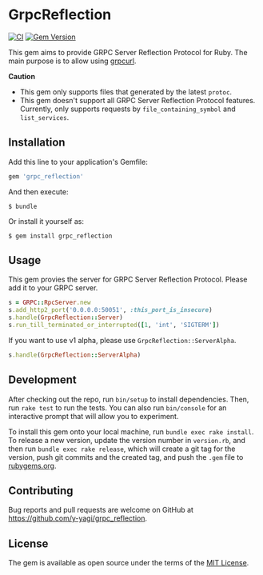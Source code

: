 # GrpcReflection

[![CI](https://github.com/y-yagi/grpc_reflection/workflows/Ruby/badge.svg)](https://github.com/y-yagi/grpc_reflection/actions/workflows/main.yml)
[![Gem Version](https://badge.fury.io/rb/grpc_reflection.svg)](http://badge.fury.io/rb/grpc_reflection)

This gem aims to provide GRPC Server Reflection Protocol for Ruby. The main purpose is to allow using [grpcurl](https://github.com/fullstorydev/grpcurl).

**Caution**

* This gem only supports files that generated by the latest `protoc`.
* This gem doesn't support all GRPC Server Reflection Protocol features. Currently, only supports requests by `file_containing_symbol` and `list_services`.

## Installation

Add this line to your application's Gemfile:

```ruby
gem 'grpc_reflection'
```

And then execute:

    $ bundle

Or install it yourself as:

    $ gem install grpc_reflection

## Usage

This gem provies the server for GRPC Server Reflection Protocol. Please add it to your GRPC server.

```ruby
s = GRPC::RpcServer.new
s.add_http2_port('0.0.0.0:50051', :this_port_is_insecure)
s.handle(GrpcReflection::Server)
s.run_till_terminated_or_interrupted([1, 'int', 'SIGTERM'])
```

If you want to use v1 alpha, please use `GrpcReflection::ServerAlpha`.

```ruby
s.handle(GrpcReflection::ServerAlpha)
```

## Development

After checking out the repo, run `bin/setup` to install dependencies. Then, run `rake test` to run the tests. You can also run `bin/console` for an interactive prompt that will allow you to experiment.

To install this gem onto your local machine, run `bundle exec rake install`. To release a new version, update the version number in `version.rb`, and then run `bundle exec rake release`, which will create a git tag for the version, push git commits and the created tag, and push the `.gem` file to [rubygems.org](https://rubygems.org).

## Contributing

Bug reports and pull requests are welcome on GitHub at https://github.com/y-yagi/grpc_reflection.

## License

The gem is available as open source under the terms of the [MIT License](https://opensource.org/licenses/MIT).
